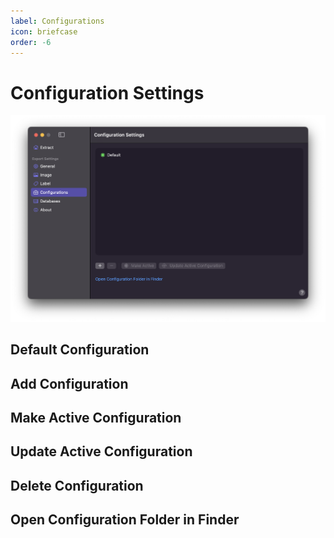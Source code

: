 ```yaml
---
label: Configurations
icon: briefcase
order: -6
---
```

# Configuration Settings

![Configuration Settings](/assets/md-configuration-settings.png)

## Default Configuration

## Add Configuration

## Make Active Configuration

## Update Active Configuration

## Delete Configuration

## Open Configuration Folder in Finder